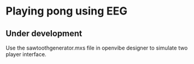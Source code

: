 # Playing pong using EEG
## Under development

Use the sawtoothgenerator.mxs file in openvibe designer to simulate two player interface.
